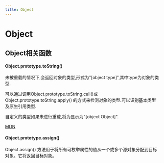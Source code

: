 ```yaml
---
title: Object
---
```


# Object

## Object相关函数

#### Object.prototype.toString()

未被重载的情况下,会返回对象的类型,形式为"[object type]",其中type为对象的类型.

可以通过调用Object.prototype.toString.call()或Object.prototype.toString.apply()
的方式来检测对象的类型.可以识别基本类型及原生引用类型.

自定义的类型如果未进行重载,将为显示为"[object Object]".

[MDN](https://developer.mozilla.org/zh-CN/docs/Web/JavaScript/Reference/Global_Objects/Object/toString)

#### Object.prototype.assign()

Object.assign() 方法用于将所有可枚举属性的值从一个或多个源对象分配到目标对象。它将返回目标对象。